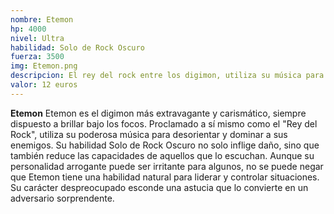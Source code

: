 ```yaml
---
nombre: Etemon
hp: 4000
nivel: Ultra
habilidad: Solo de Rock Oscuro
fuerza: 3500
img: Etemon.png
descripcion: El rey del rock entre los digimon, utiliza su música para desorientar a sus enemigos.
valor: 12 euros
---
```


**Etemon**
Etemon es el digimon más extravagante y carismático, siempre dispuesto a brillar bajo los focos. Proclamado a sí mismo como el "Rey del Rock", utiliza su poderosa música para desorientar y dominar a sus enemigos. Su habilidad Solo de Rock Oscuro no solo inflige daño, sino que también reduce las capacidades de aquellos que lo escuchan. Aunque su personalidad arrogante puede ser irritante para algunos, no se puede negar que Etemon tiene una habilidad natural para liderar y controlar situaciones. Su carácter despreocupado esconde una astucia que lo convierte en un adversario sorprendente.
